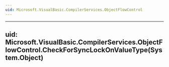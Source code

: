 ```yaml
---
uid: Microsoft.VisualBasic.CompilerServices.ObjectFlowControl
---
```


---
uid: Microsoft.VisualBasic.CompilerServices.ObjectFlowControl.CheckForSyncLockOnValueType(System.Object)
---
